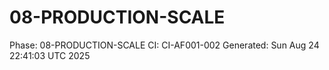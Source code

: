 # 08-PRODUCTION-SCALE
Phase: 08-PRODUCTION-SCALE
CI: CI-AF001-002
Generated: Sun Aug 24 22:41:03 UTC 2025
